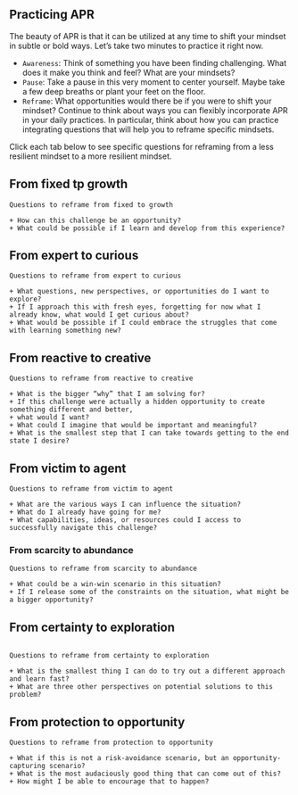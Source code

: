 ## Practicing APR

The beauty of APR is that it can be utilized at any time to shift your mindset in subtle or bold ways. Let’s take two minutes to practice it right now.

+ `Awareness`: Think of something you have been finding challenging. What does it make you think and feel? What are your mindsets?
+ `Pause`: Take a pause in this very moment to center yourself. Maybe take a few deep breaths or plant your feet on the floor.
+ `Reframe`: What opportunities would there be if you were to shift your mindset?
Continue to think about ways you can flexibly incorporate APR in your daily practices. In particular, think about how you can practice integrating questions that will help you to reframe specific mindsets.

Click each tab below to see specific questions for reframing from a less resilient mindset to a more resilient mindset.

## From fixed tp growth
```
Questions to reframe from fixed to growth

+ How can this challenge be an opportunity?
+ What could be possible if I learn and develop from this experience?
```
## From expert to curious

```
Questions to reframe from expert to curious

+ What questions, new perspectives, or opportunities do I want to explore?
+ If I approach this with fresh eyes, forgetting for now what I already know, what would I get curious about?
+ What would be possible if I could embrace the struggles that come with learning something new?
```
## From reactive to creative
```
Questions to reframe from reactive to creative

+ What is the bigger “why” that I am solving for?
+ If this challenge were actually a hidden opportunity to create something different and better,
+ what would I want? 
+ What could I imagine that would be important and meaningful?
+ What is the smallest step that I can take towards getting to the end state I desire?
```

## From victim to agent
```
Questions to reframe from victim to agent

+ What are the various ways I can influence the situation?
+ What do I already have going for me? 
+ What capabilities, ideas, or resources could I access to successfully navigate this challenge?
```
### From scarcity to abundance
```
Questions to reframe from scarcity to abundance

+ What could be a win-win scenario in this situation?
+ If I release some of the constraints on the situation, what might be a bigger opportunity?
```
## From certainty to exploration

```

Questions to reframe from certainty to exploration

+ What is the smallest thing I can do to try out a different approach and learn fast?
+ What are three other perspectives on potential solutions to this problem?
```
## From protection to opportunity

```
Questions to reframe from protection to opportunity

+ What if this is not a risk-avoidance scenario, but an opportunity-capturing scenario?
+ What is the most audaciously good thing that can come out of this?
+ How might I be able to encourage that to happen?
```

